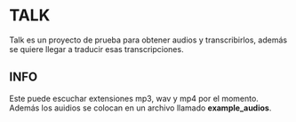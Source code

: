 # TALK

Talk es un proyecto de prueba para obtener audios y transcribirlos, además se quiere llegar a traducir esas transcripciones.

## INFO

Este puede escuchar extensiones mp3, wav y mp4 por el momento. Además los auidios se colocan en un archivo llamado **example_audios**.
